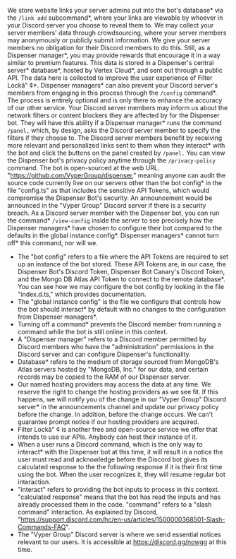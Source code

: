 We store website links your server admins put into the bot's database\* via the
`/link add` subcommand\*, where your links are viewable by whoever in your
Discord server you choose to reveal them to. We may collect your server members'
data through crowdsourcing, where your server members may anonymously or
publicly submit information. We give your server members no obligation for their
Discord members to do this. Still, as a Dispenser manager\*, you may provide
rewards that encourage it in a way similar to premium features. This data is
stored in a Dispenser's central server\* database\*, hosted by Vertex Cloud\*,
and sent out through a public API. The data here is collected to improve the
user experience of Filter Lockâ" ¢\*. Dispenser managers\* can also prevent your
Discord server's members from engaging in this process through the `/config`
command\*. The process is entirely optional and is only there to enhance the
accuracy of our other service. Your Discord server members may inform us about
the network filters or content blockers they are affected by for the Dispenser
bot. They will have this ability if a Dispenser manager\* runs the command
`/panel,` which, by design, asks the Discord server member to specify the
filters if they choose to. The Discord server members benefit by receiving more
relevant and personalized links sent to them when they interact\* with the bot
and click the buttons on the panel created by `/panel.` You can view the
Dispenser bot's privacy policy anytime through the `/privacy-policy` command.
The bot is open-sourced at the web URL.
"https://github.com/VyperGroup/dispenser," meaning anyone can audit the source
code currently live on our servers other than the bot config\* in the file
"config.ts" as that includes the sensitive API Tokens, which would compromise
the Dispenser Bot's security. An announcement would be announced in the "Vyper
Group" Discord server if there is a security breach. As a Discord server member
with the Dispenser bot, you can run the command\* `/view-config` inside the
server to see precisely how the Dispenser managers\* have chosen to configure
their bot compared to the defaults in the global instance config\*. Dispenser
managers\* cannot turn off\* this command, nor will we.

- The "bot config" refers to a file where the API Tokens are required to set up
  an instance of the bot stored. These API Tokens are, in our case, the
  Dispenser Bot's Discord Token, Dispenser Bot Canary's Discord Token, and the
  Mongo DB Atlas API Token to connect to the remote database\*. You can see how
  we may configure the bot config by looking in the file "index.d.ts," which
  provides documentation.
- The "global instance config" is the file we configure that controls how the
  bot should interact* by default with no changes to the configuration from
  Dispenser managers*.
- Turning off a command\* prevents the Discord member from running a command
  while the bot is still online in this context.
- A "Dispenser manager" refers to a Discord member permitted by Discord members
  who have the "administration" permissions in the Discord server and can
  configure Dispenser's functionality.
- Database\* refers to the medium of storage sourced from MongoDB's Atlas
  servers hosted by "MongoDB, Inc." for our data, and certain records may be
  copied to the RAM of our Dispenser server.
- Our named hosting providers may access the data at any time. We reserve the
  right to change the hosting providers as we see fit. If this happens, we will
  notify you of the change in our "Vyper Group" Discord server\* in the
  announcements channel and update our privacy policy before the change. In
  addition, before the change occurs. We can't guarantee prompt notice if our
  hosting providers are acquired.
- Filter Lockâ" ¢ is another free and open-source service we offer that intends
  to use our APIs. Anybody can host their instance of it.
- When a user runs a Discord command, which is the only way to interact\* with
  the Dispenser bot at this time, it will result in a notice the user must read
  and acknowledge before the Discord bot gives its calculated response to the
  the following response if it is their first time using the bot. When the user
  recognizes it, they will resume regular bot interaction.
- "interact" refers to providing the bot inputs to process in this context.
  "calculated response" means that the bot has read the inputs and has already
  processed them in the code. "command" refers to a "slash command" interaction.
  As explained by Discord,
  "https://support.discord.com/hc/en-us/articles/1500000368501-Slash-Commands-FAQ".
- The "Vyper Group" Discord server is where we send essential notices relevant
  to our users. It is accessible at https://discord.gg/nowgg at this time.
